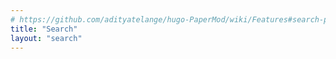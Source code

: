 ```yaml
---
# https://github.com/adityatelange/hugo-PaperMod/wiki/Features#search-page
title: "Search"
layout: "search"
---
```

